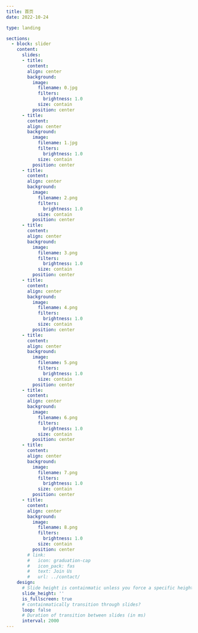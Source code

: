 ```yaml
---
title: 首页
date: 2022-10-24

type: landing

sections:
  - block: slider
    content:
      slides:
      - title: 
        content: 
        align: center
        background:
          image:
            filename: 0.jpg
            filters:
              brightness: 1.0
            size: contain
          position: center
      - title: 
        content: 
        align: center
        background:
          image:
            filename: 1.jpg
            filters:
              brightness: 1.0
            size: contain
          position: center
      - title: 
        content: 
        align: center
        background:
          image:
            filename: 2.png
            filters:
              brightness: 1.0
            size: contain
          position: center
      - title: 
        content: 
        align: center
        background:
          image:
            filename: 3.png
            filters:
              brightness: 1.0
            size: contain
          position: center
      - title: 
        content: 
        align: center
        background:
          image:
            filename: 4.png
            filters:
              brightness: 1.0
            size: contain
          position: center
      - title: 
        content: 
        align: center
        background:
          image:
            filename: 5.png
            filters:
              brightness: 1.0
            size: contain
          position: center
      - title: 
        content: 
        align: center
        background:
          image:
            filename: 6.png
            filters:
              brightness: 1.0
            size: contain
          position: center
      - title: 
        content: 
        align: center
        background:
          image:
            filename: 7.png
            filters:
              brightness: 1.0
            size: contain
          position: center
      - title: 
        content: 
        align: center
        background:
          image:
            filename: 8.png
            filters:
              brightness: 1.0
            size: contain
          position: center
        # link:
        #   icon: graduation-cap
        #   icon_pack: fas
        #   text: Join Us
        #   url: ../contact/
    design:
      # Slide height is containmatic unless you force a specific height (e.g. '400px')
      slide_height: ''
      is_fullscreen: true
      # containmatically transition through slides?
      loop: false
      # Duration of transition between slides (in ms)
      interval: 2000
---
```

